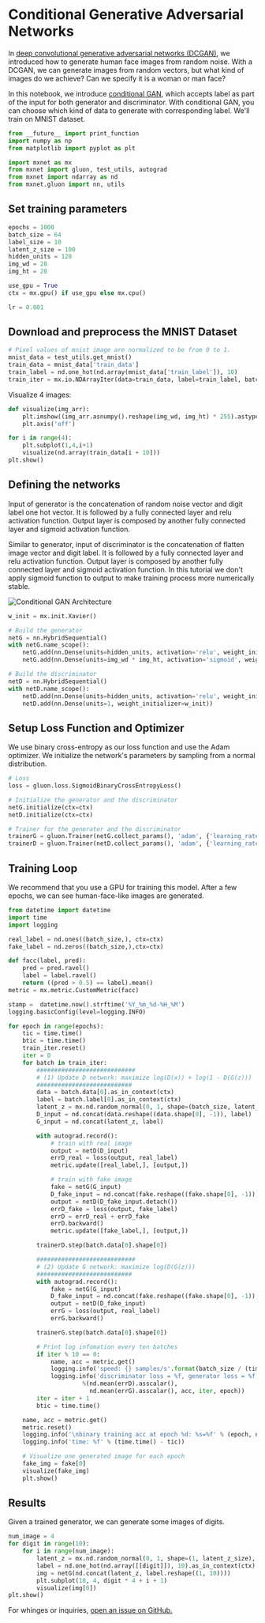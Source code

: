 # Conditional Generative Adversarial Networks

In [deep convolutional generative adversarial networks (DCGAN)](./dcgan.ipynb), 
we introduced how to generate human face images from random noise. With a DCGAN, we can generate images from random vectors, but what kind of images do we achieve? Can we specify it is a woman or man face?

In this notebook, we introduce [conditional GAN](https://arxiv.org/abs/1411.1784), which accepts label as part of the input for both generator and discriminator. With conditional GAN, you can choose which kind of data to generate with corresponding label. We'll train on MNIST dataset.

```python
from __future__ import print_function
import numpy as np
from matplotlib import pyplot as plt

import mxnet as mx
from mxnet import gluon, test_utils, autograd
from mxnet import ndarray as nd
from mxnet.gluon import nn, utils
```

## Set training parameters

```python
epochs = 1000
batch_size = 64
label_size = 10
latent_z_size = 100
hidden_units = 128
img_wd = 28
img_ht = 28

use_gpu = True
ctx = mx.gpu() if use_gpu else mx.cpu()

lr = 0.001
```

## Download and preprocess the MNIST Dataset

```python
# Pixel values of mnist image are normalized to be from 0 to 1.
mnist_data = test_utils.get_mnist()
train_data = mnist_data['train_data']
train_label = nd.one_hot(nd.array(mnist_data['train_label']), 10)
train_iter = mx.io.NDArrayIter(data=train_data, label=train_label, batch_size=batch_size)
```

Visualize 4 images:

```python
def visualize(img_arr):
    plt.imshow((img_arr.asnumpy().reshape(img_wd, img_ht) * 255).astype(np.uint8), cmap='gray')
    plt.axis('off')

for i in range(4):
    plt.subplot(1,4,i+1)
    visualize(nd.array(train_data[i + 10]))
plt.show()
```

## Defining the networks

Input of generator is the concatenation of random noise vector and digit label one hot vector. It is followed by a fully connected layer and relu activation function. Output layer is composed by another fully connected layer and sigmoid activation function.

Similar to generator, input of discriminator is the concatenation of flatten image vector and digit label. It is followed by a fully connected layer and relu activation function. Output layer is composed by another fully connected layer and sigmoid activation function. In this tutorial we don't apply sigmoid function to output to make training process more numerically stable.

![](../img/cgan.png "Conditional GAN Architecture")

```python
w_init = mx.init.Xavier()

# Build the generator
netG = nn.HybridSequential()
with netG.name_scope():
    netG.add(nn.Dense(units=hidden_units, activation='relu', weight_initializer=w_init))
    netG.add(nn.Dense(units=img_wd * img_ht, activation='sigmoid', weight_initializer=w_init))

# Build the discriminator
netD = nn.HybridSequential()
with netD.name_scope():
    netD.add(nn.Dense(units=hidden_units, activation='relu', weight_initializer=w_init))
    netD.add(nn.Dense(units=1, weight_initializer=w_init))
```

## Setup Loss Function and Optimizer
We use binary cross-entropy as our loss function and use the Adam optimizer. We initialize the network's parameters by sampling from a normal distribution.

```python
# Loss
loss = gluon.loss.SigmoidBinaryCrossEntropyLoss()

# Initialize the generator and the discriminator
netG.initialize(ctx=ctx)
netD.initialize(ctx=ctx)

# Trainer for the generator and the discriminator
trainerG = gluon.Trainer(netG.collect_params(), 'adam', {'learning_rate': lr})
trainerD = gluon.Trainer(netD.collect_params(), 'adam', {'learning_rate': lr})
```

## Training Loop
We recommend that you use a GPU for training this model. After a few epochs, we can see human-face-like images are generated.

```python
from datetime import datetime
import time
import logging

real_label = nd.ones((batch_size,), ctx=ctx)
fake_label = nd.zeros((batch_size,),ctx=ctx)

def facc(label, pred):
    pred = pred.ravel()
    label = label.ravel()
    return ((pred > 0.5) == label).mean()
metric = mx.metric.CustomMetric(facc)

stamp =  datetime.now().strftime('%Y_%m_%d-%H_%M')
logging.basicConfig(level=logging.INFO)

for epoch in range(epochs):
    tic = time.time()
    btic = time.time()
    train_iter.reset()
    iter = 0
    for batch in train_iter:
        ############################
        # (1) Update D network: maximize log(D(x)) + log(1 - D(G(z)))
        ###########################
        data = batch.data[0].as_in_context(ctx)
        label = batch.label[0].as_in_context(ctx)
        latent_z = mx.nd.random_normal(0, 1, shape=(batch_size, latent_z_size), ctx=ctx)
        D_input = nd.concat(data.reshape((data.shape[0], -1)), label)
        G_input = nd.concat(latent_z, label)

        with autograd.record():
            # train with real image
            output = netD(D_input)
            errD_real = loss(output, real_label)
            metric.update([real_label,], [output,])

            # train with fake image
            fake = netG(G_input)
            D_fake_input = nd.concat(fake.reshape((fake.shape[0], -1)), label)
            output = netD(D_fake_input.detach())
            errD_fake = loss(output, fake_label)
            errD = errD_real + errD_fake
            errD.backward()
            metric.update([fake_label,], [output,])

        trainerD.step(batch.data[0].shape[0])

        ############################
        # (2) Update G network: maximize log(D(G(z)))
        ###########################
        with autograd.record():
            fake = netG(G_input)
            D_fake_input = nd.concat(fake.reshape((fake.shape[0], -1)), label)
            output = netD(D_fake_input)
            errG = loss(output, real_label)
            errG.backward()

        trainerG.step(batch.data[0].shape[0])

        # Print log infomation every ten batches
        if iter % 10 == 0:
            name, acc = metric.get()
            logging.info('speed: {} samples/s'.format(batch_size / (time.time() - btic)))
            logging.info('discriminator loss = %f, generator loss = %f, binary training acc = %f at iter %d epoch %d' 
                     %(nd.mean(errD).asscalar(), 
                       nd.mean(errG).asscalar(), acc, iter, epoch))
        iter = iter + 1
        btic = time.time()

    name, acc = metric.get()
    metric.reset()
    logging.info('\nbinary training acc at epoch %d: %s=%f' % (epoch, name, acc))
    logging.info('time: %f' % (time.time() - tic))

    # Visualize one generated image for each epoch
    fake_img = fake[0]
    visualize(fake_img)
    plt.show()
```

## Results
Given a trained generator, we can generate some images of digits.

```python
num_image = 4
for digit in range(10):
    for i in range(num_image):
        latent_z = mx.nd.random_normal(0, 1, shape=(1, latent_z_size), ctx=ctx)
        label = nd.one_hot(nd.array([[digit]]), 10).as_in_context(ctx)
        img = netG(nd.concat(latent_z, label.reshape((1, 10))))
        plt.subplot(10, 4, digit * 4 + i + 1)
        visualize(img[0])
plt.show()
```

For whinges or inquiries, [open an issue on  GitHub.](https://github.com/zackchase/mxnet-the-straight-dope)
